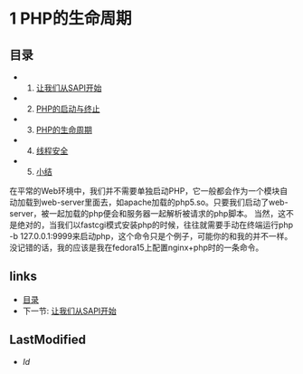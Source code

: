 # 1 PHP的生命周期 

## 目录
   * 1. [让我们从SAPI开始](1.1.html)
   * 2. [PHP的启动与终止](1.2.html)
   * 3. [PHP的生命周期](1.3.html)
   * 4. [线程安全](1.4.html)
   * 5. [小结](1.5.html)

在平常的Web环境中，我们并不需要单独启动PHP，它一般都会作为一个模块自动加载到web-server里面去，如apache加载的php5.so。只要我们启动了web-server，被一起加载的php便会和服务器一起解析被请求的php脚本。
当然，这不是绝对的，当我们以fastcgi模式安装php的时候，往往就需要手动在终端运行php -b 127.0.0.1:9999来启动php，这个命令只是个例子，可能你的和我的并不一样。没记错的话，我的应该是我在fedora15上配置nginx+php时的一条命令。

## links
   * [目录](<preface.md>)
   * 下一节: [让我们从SAPI开始](<1.1.md>)

## LastModified 
   * $Id$
